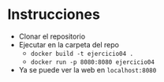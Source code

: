 # Instrucciones

- Clonar el repositorio
- Ejecutar en la carpeta del repo
  - ````docker build -t ejercicio04 .````
  - ````docker run -p 8080:8080 ejercicio04````
- Ya se puede ver la web en ````localhost:8080````